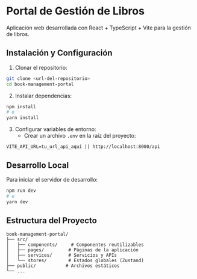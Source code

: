 # Portal de Gestión de Libros

Aplicación web desarrollada con React + TypeScript + Vite para la gestión de libros.

## Instalación y Configuración

1. Clonar el repositorio:
```bash
git clone <url-del-repositorio>
cd book-management-portal
```

2. Instalar dependencias:
```bash
npm install
# o
yarn install
```

3. Configurar variables de entorno:
   - Crear un archivo `.env` en la raíz del proyecto:
```env
VITE_API_URL=tu_url_api_aquí || http://localhost:8000/api
```

## Desarrollo Local

Para iniciar el servidor de desarrollo:
```bash
npm run dev
# o
yarn dev
```

## Estructura del Proyecto

```
book-management-portal/
├── src/
│   ├── components/     # Componentes reutilizables
│   ├── pages/         # Páginas de la aplicación 
│   ├── services/      # Servicios y APIs
│   └── stores/        # Estados globales (Zustand)
├── public/           # Archivos estáticos
└── ...
```